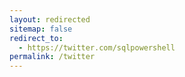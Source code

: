 ```yaml
---
layout: redirected
sitemap: false
redirect_to:
  - https://twitter.com/sqlpowershell
permalink: /twitter
---
```

